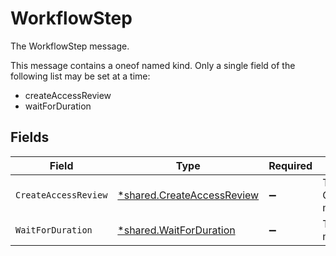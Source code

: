 # WorkflowStep

The WorkflowStep message.

This message contains a oneof named kind. Only a single field of the following list may be set at a time:
  - createAccessReview
  - waitForDuration



## Fields

| Field                                                                          | Type                                                                           | Required                                                                       | Description                                                                    |
| ------------------------------------------------------------------------------ | ------------------------------------------------------------------------------ | ------------------------------------------------------------------------------ | ------------------------------------------------------------------------------ |
| `CreateAccessReview`                                                           | [*shared.CreateAccessReview](../../../pkg/models/shared/createaccessreview.md) | :heavy_minus_sign:                                                             | The CreateAccessReview message.                                                |
| `WaitForDuration`                                                              | [*shared.WaitForDuration](../../../pkg/models/shared/waitforduration.md)       | :heavy_minus_sign:                                                             | The WaitForDuration message.                                                   |